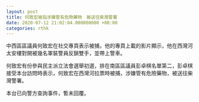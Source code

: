 ```yaml
---
layout: post
title: 何致宏被指涉嫌管有危險藥物　被送往柴灣警署
date: 2020-07-12 21:02:04.000000000 +08:00
categories: rthk
---
```


中西區區議員何致宏在社交專頁表示被捕，他的專頁上載的影片顯示，他在西灣河太安樓對開被幾名軍裝警員反鎖雙手，並帶上警車。

何致宏有份參與民主派立法會選舉初選，排在南區區議員彭卓棋名單第二，彭卓棋接受本台訪問時表示，何致宏在西灣河拉票時被捕，涉嫌管有危險藥物，被送往柴灣警署。

本台已向警方查詢事件，暫未回覆。
